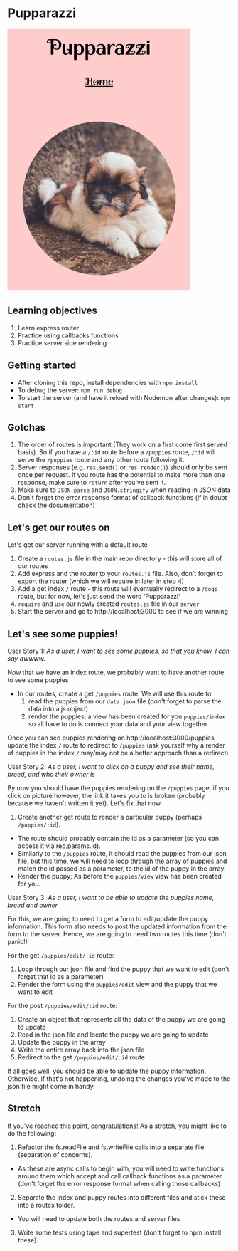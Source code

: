 # Pupparazzi

![](screenshot.png)

## Learning objectives

1. Learn express router
2. Practice using callbacks functions
3. Practice server side rendering

## Getting started

* After cloning this repo, install dependencies with `npm install`
* To debug the server: `npm run debug`
* To start the server (and have it reload with Nodemon after changes): `npm start`

## Gotchas

1. The order of routes is important (They work on a first come first served basis). So if you have a `/:id` route before a `/puppies` route, `/:id` will serve the `/puppies` route and any other route following it.
2. Server responses (e.g. `res.send()` or `res.render()`) should only be sent once per request. If you route has the potential to make more than one response, make sure to `return` after you've sent it.
3. Make sure to `JSON.parse` and `JSON.stringify` when reading in JSON data
4. Don't forget the error response format of callback functions (if in doubt check the documentation)

## Let's get our routes on

Let's get our server running with a default route

1. Create a `routes.js` file in the main repo directory - this will store all of our routes
2. Add express and the router to your `routes.js` file. Also, don't forget to export the router (which we will require in later in step 4)
3. Add a get index `/` route - this route will eventually redirect to a `/dogs` route, but for now, let's just send the word 'Pupparazzi'
4. `require` and `use` our newly created `routes.js` file in our `server`
5. Start the server and go to http://localhost:3000 to see if we are winning

## Let's see some puppies!

User Story 1: *As a user, I want to see some puppies, so that you know, I can say awwww.*

Now that we have an index route, we probably want to have another route to see some puppies

- In our routes, create a get `/puppies` route. We will use this route to:
  1. read the puppies from our `data.json` file (don't forget to parse the data into a js object)
  2. render the puppies; a view has been created for you `puppies/index` so all have to do is connect your data and your view together

Once you can see puppies rendering on http://localhost:3000/puppies, update the index `/` route to redirect to `/puppies` (ask yourself why a render of puppies in the index `/` may/may not be a better approach than a redirect)
  
User Story 2: *As a user, I want to click on a puppy and see their name, breed, and who their owner is*

By now you should have the puppies rendering on the `/puppies` page, if you click on picture however, the link it takes you to is broken (probably because we haven't written it yet). Let's fix that now.

  1. Create another get route to render a particular puppy (perhaps `/puppies/:id`).
  - The route should probably contain the id as a parameter (so you can access it via req.params.id).
  - Similarly to the `/puppies` route, it should read the puppies from our json file, but this time, we will need to loop through the array of puppies and match the id passed as a parameter, to the id of the puppy in the array.
  - Render the puppy; As before the `puppies/view` view has been created for you.

User Story 3: *As a user, I want to be able to update the puppies name, breed and owner*

For this, we are going to need to get a form to edit/update the puppy information. This form also needs to post the updated information from the form to the server. Hence, we are going to need two routes this time (don't panic!)

For the get `/puppies/edit/:id` route:
  1. Loop through our json file and find the puppy that we want to edit (don't forget that id as a parameter)
  2. Render the form using the `puppies/edit` view and the puppy that we want to edit
  
For the post `/puppies/edit/:id` route:
  1. Create an object that represents all the data of the puppy we are going to update
  2. Read in the json file and locate the puppy we are going to update
  3. Update the puppy in the array
  4. Write the entire array back into the json file
  5. Redirect to the get `/puppies/edit/:id` route

If all goes well, you should be able to update the puppy information. Otherwise, if that's not happening, undoing the changes you've made to the json file might come in handy.

## Stretch

If you've reached this point, congratulations! As a stretch, you might like to do the following:

1. Refactor the fs.readFile and fs.writeFile calls into a separate file (separation of concerns). 
  - As these are async calls to begin with, you will need to write functions around them which accept and call callback functions as a parameter (don't forget the error response format when calling those callbacks)
2. Separate the index and puppy routes into different files and stick these into a routes folder.
  - You will need to update both the routes and server files
3. Write some tests using tape and supertest (don't forget to npm install these).
